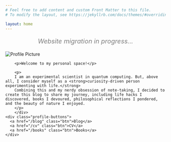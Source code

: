 ```yaml
---
# Feel free to add content and custom Front Matter to this file.
# To modify the layout, see https://jekyllrb.com/docs/themes/#overriding-theme-defaults

layout: home
---
```

<link rel="stylesheet" href="{{ '/assets/css/index_styling.css' | relative_url }}">

<p style="text-align: center; font-size: 20px; color: grey;"><i>Website migration in progress...</i></p>

<div class="profile-container">
  <div class="profile-image">
    <img src="{{ '/assets/images/profile.jpg' | relative_url }}" alt="Profile Picture">
  </div>
  <!-- <div style="display: flex; justify-content: space-around;">
    <img src="/assets/images/profile.jpg" alt="Image 1" style="width: 25%;"/>
    <img src="/assets/images/profile.jpg" alt="Image 2" style="width: 25%;"/>
    </div> -->

  <div class="profile-content">
    <div class="text-block">
        <!-- <h1>Junliang WANG</h1> -->

        <p>Welcome to my personal space!</p>

        <p>
        I am an experimental scientist in quantum computing. But, above all, I consider myself as a <strong>curiosity-driven person experimenting with life.</strong>
        Combining this and my nerdy obsession of note-taking, I decided to create this blog to share my journey, including life hacks I discovered, books I devoured, philosophical reflections I pondered, and the beauty of nature I enjoyed.
        </p>
        </div>
    <div class="profile-buttons">
      <a href="/blog" class="btn">Blog</a>
      <a href="/cv" class="btn">CV</a>
      <a href="/books" class="btn">Books</a>
    </div>
  </div>
</div>

<br>
